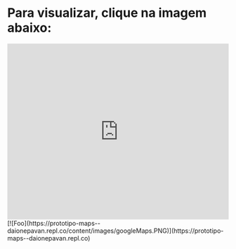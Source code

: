 <h1>Para visualizar, clique na imagem abaixo:</h1>



<iframe height="400px" width="100%" src="https://repl.it/@daionepavan/prototipo-maps?lite=true" scrolling="no" frameborder="no" allowtransparency="true" allowfullscreen="true" sandbox="allow-forms allow-pointer-lock allow-popups allow-same-origin allow-scripts allow-modals"></iframe>
[![Foo](https://prototipo-maps--daionepavan.repl.co/content/images/googleMaps.PNG)](https://prototipo-maps--daionepavan.repl.co)

